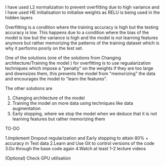 I have used L2 normalization to prevent overfitting due to high variance and
I have used HE initialisation to initialise weights as RELU is being used in the hidden layers

Overfitting is a condition where the training accuracy is high but the testing accuracy is low.
This happens due to a condition where the bias of the model is low but the variance is high and the model is not learning features
anymore but rather memorizing the patterns of the training dataset which is why it performs poorly on the test set.

One of the solutions (one of the solutions from Changing architecture/Training the model ) for overfitting is to use regualarization techniques which impose a "penalty" on the weights
if they are too large and downsizes them, this prevents the model from "memorizing" the data and encourages the model
to "learn the features".

The other solutions are

1.  Changing architecture of the model
2.  Training the model on more data using techniques like data augmentation
3.  Early stopping, where we stop the model when we deduce that it is not learning features
    but rather memorizing them

TO-DO

1.Implement Dropout regularization and Early stopping to attain 80% + accuracy in Test data
2.Learn and Use Git to control versions of the code
3.Go through the base code again
4.Watch at least 1-2 lecture videos

(Optional) Check GPU utilisation
